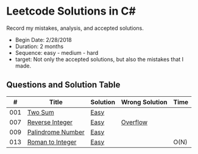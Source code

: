 # Leetcode Solutions in C#
Record my mistakes, analysis, and accepted solutions.

- Begin Date: 2/28/2018
- Duration: 2 months
- Sequence: easy - medium - hard
- target: Not only the accepted solutions, but also the mistakes that I made.


## Questions and Solution Table
|  #  | Title | Solution | Wrong Solution | Time |
| --- | ----- | -------- | -------------- | ---- |
| 001 | [Two Sum](https://leetcode.com/problems/two-sum/description/) | [Easy](./Easy/001-TwoSum.cs) |  | |
| 007 | [Reverse Integer](https://leetcode.com/problems/reverse-integer/description/) | [Easy](./Easy/007-ReverseInteger.cs) | [Overflow](./Easy/007-ReverseInteger-Wrong.cs) | |
| 009 | [Palindrome Number](https://leetcode.com/problems/palindrome-number/description/) | [Easy](./Easy/009-PalindromeNumber.cs) | |  |
| 013 | [Roman to Integer](https://leetcode.com/problems/roman-to-integer/description/) | [Easy](./Easy/013-RomanToInteger.cs) | | O(N) |
